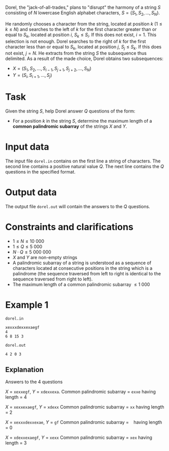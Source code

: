 Dorel, the "jack-of-all-trades," plans to "disrupt" the harmony of a string $S$ consisting of $N$ lowercase English alphabet characters, $S = (S_1, S_2, \dots, S_N)$.

He randomly chooses a character from the string, located at position $k \ (1 \leq k \leq N)$ and searches to the left of $k$ for the first character greater than or equal to $S_k$, located at position $i$, $S_k \leq S_i$. If this does not exist, $i = 1$. This selection is not enough. Dorel searches to the right of $k$ for the first character less than or equal to $S_k$, located at position $j$, $S_j \leq S_k$. If this does not exist, $j = N$. He extracts from the string $S$ the subsequence thus delimited. As a result of the made choice, Dorel obtains two subsequences:

- $X = (S_1, S_2, \dots, S_{i-1}, S_{j+1}, S_{j+2}, \dots, S_N)$
- $Y = (S_i, S_{i+1}, \dots, S_j)$

# Task

Given the string $S$, help Dorel answer $Q$ questions of the form:

- For a position $k$ in the string $S$, determine the maximum length of a **common palindromic subarray** of the strings $X$ and $Y$.

# Input data

The input file `dorel.in` contains on the first line a string of characters. The second line contains a positive natural value $Q$. The next line contains the $Q$ questions in the specified format.

# Output data

The output file `dorel.out` will contain the answers to the $Q$ questions.

# Constraints and clarifications

* $1 \leq N \leq 10\  000$
* $1 \leq Q \leq 5\  000$
* $N \cdot Q \leq 5\  000\  000$
* $X$ and $Y$ are non-empty strings
* A palindromic subarray of a string is understood as a sequence of characters located at consecutive positions in the string which is a palindrome (the sequence traversed from left to right is identical to the sequence traversed from right to left).
* The maximum length of a common palindromic subarray $\leq 1\  000$

# Example 1

`dorel.in`
```
xexxxdexxexaegf
4
6 8 15 3
```

`dorel.out`
```
4 2 0 3
```

## Explanation

Answers to the 4 questions

$X$ = `xexxegf`, $Y$ = `xdexxexa`.
Common palindromic subarray = `exxe` having length = $4$

$X$ = `xexxexaegf`, $Y$ = `xdexx`
Common palindromic subarray = `xx` having length = $2$

$X$ = `xexxxdexxexae`, $Y$ = `gf`
Common palindromic subarray = ` ` having length = $0$

$X$ = `xdexxexaegf`, $Y$ = `xexx`
Common palindromic subarray = `xex` having length = $3$